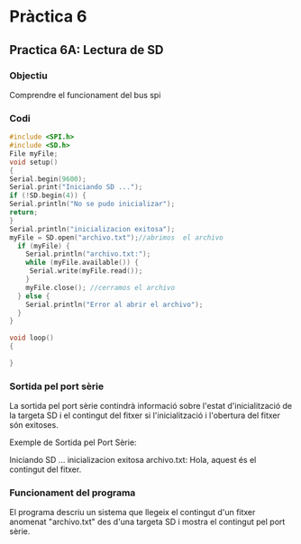 # Pràctica 6

## Practica 6A: Lectura de SD

### Objectiu
Comprendre el funcionament del bus spi

### Codi

```cpp
#include <SPI.h> 
#include <SD.h> 
File myFile; 
void setup() 
{ 
Serial.begin(9600); 
Serial.print("Iniciando SD ..."); 
if (!SD.begin(4)) { 
Serial.println("No se pudo inicializar"); 
return; 
} 
Serial.println("inicializacion exitosa");   
myFile = SD.open("archivo.txt");//abrimos  el archivo  
  if (myFile) { 
    Serial.println("archivo.txt:"); 
    while (myFile.available()) { 
     Serial.write(myFile.read()); 
    } 
    myFile.close(); //cerramos el archivo 
  } else { 
    Serial.println("Error al abrir el archivo"); 
  } 
} 
 
void loop() 
{ 
   
} 
```

### Sortida pel port sèrie

La sortida pel port sèrie contindrà informació sobre l'estat d'inicialització de la targeta SD i el contingut del fitxer si l'inicialització i l'obertura del fitxer són exitoses.

Exemple de Sortida pel Port Sèrie:

Iniciando SD ...
inicializacion exitosa
archivo.txt:
Hola, aquest és el contingut del fitxer.

### Funcionament del programa

El programa descriu un sistema que llegeix el contingut d'un fitxer anomenat "archivo.txt" des d'una targeta SD i mostra el contingut pel port sèrie. 